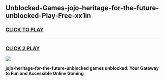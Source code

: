 
## Unblocked-Games-jojo-heritage-for-the-future-unblocked-Play-Free-xx1in
<h3>
<a href="https://premium76.site?title=jojo-heritage-for-the-future-unblocked&ref=23A">CLICK TO PLAY</a></h3>
<hr>

<h3>
<a href="https://premium76.site?title=jojo-heritage-for-the-future-unblocked&ref=23A">CLICK 2 PLAY</a>
  
</h3>

<a href="https://premium76.site?title=jojo-heritage-for-the-future-unblocked&ref=23A"><img src="https://clearcache.store/games.png"></a>


**jojo-heritage-for-the-future-unblocked games unblocked: Your Gateway to Fun and Accessible Online Gaming**
